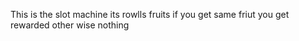This is the slot machine 
its rowlls fruits 
if you get same friut you get rewarded other wise nothing
